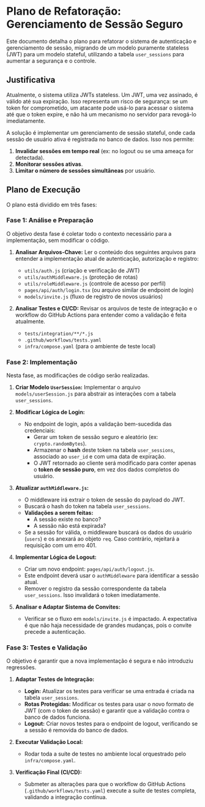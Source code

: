 # Plano de Refatoração: Gerenciamento de Sessão Seguro

Este documento detalha o plano para refatorar o sistema de autenticação e gerenciamento de sessão, migrando de um modelo puramente stateless (JWT) para um modelo stateful, utilizando a tabela `user_sessions` para aumentar a segurança e o controle.

## Justificativa

Atualmente, o sistema utiliza JWTs stateless. Um JWT, uma vez assinado, é válido até sua expiração. Isso representa um risco de segurança: se um token for comprometido, um atacante pode usá-lo para acessar o sistema até que o token expire, e não há um mecanismo no servidor para revogá-lo imediatamente.

A solução é implementar um gerenciamento de sessão stateful, onde cada sessão de usuário ativa é registrada no banco de dados. Isso nos permite:

1.  **Invalidar sessões em tempo real** (ex: no logout ou se uma ameaça for detectada).
2.  **Monitorar sessões ativas**.
3.  **Limitar o número de sessões simultâneas** por usuário.

## Plano de Execução

O plano está dividido em três fases:

### Fase 1: Análise e Preparação

O objetivo desta fase é coletar todo o contexto necessário para a implementação, sem modificar o código.

1.  **Analisar Arquivos-Chave:** Ler o conteúdo dos seguintes arquivos para entender a implementação atual de autenticação, autorização e registro:

    - `utils/auth.js` (criação e verificação de JWT)
    - `utils/authMiddleware.js` (proteção de rotas)
    - `utils/roleMiddleware.js` (controle de acesso por perfil)
    - `pages/api/auth/login.tsx` (ou arquivo similar de endpoint de login)
    - `models/invite.js` (fluxo de registro de novos usuários)

2.  **Analisar Testes e CI/CD:** Revisar os arquivos de teste de integração e o workflow do GitHub Actions para entender como a validação é feita atualmente.
    - `tests/integration/**/*.js`
    - `.github/workflows/tests.yaml`
    - `infra/compose.yaml` (para o ambiente de teste local)

### Fase 2: Implementação

Nesta fase, as modificações de código serão realizadas.

1.  **Criar Modelo `UserSession`:** Implementar o arquivo `models/userSession.js` para abstrair as interações com a tabela `user_sessions`.

2.  **Modificar Lógica de Login:**

    - No endpoint de login, após a validação bem-sucedida das credenciais:
      - Gerar um token de sessão seguro e aleatório (ex: `crypto.randomBytes`).
      - Armazenar o **hash** deste token na tabela `user_sessions`, associado ao `user_id` e com uma data de expiração.
      - O JWT retornado ao cliente será modificado para conter apenas o **token de sessão puro**, em vez dos dados completos do usuário.

3.  **Atualizar `authMiddleware.js`:**

    - O middleware irá extrair o token de sessão do payload do JWT.
    - Buscará o hash do token na tabela `user_sessions`.
    - **Validações a serem feitas:**
      - A sessão existe no banco?
      - A sessão não está expirada?
    - Se a sessão for válida, o middleware buscará os dados do usuário (`users`) e os anexará ao objeto `req`. Caso contrário, rejeitará a requisição com um erro 401.

4.  **Implementar Lógica de Logout:**

    - Criar um novo endpoint: `pages/api/auth/logout.js`.
    - Este endpoint deverá usar o `authMiddleware` para identificar a sessão atual.
    - Remover o registro da sessão correspondente da tabela `user_sessions`. Isso invalidará o token imediatamente.

5.  **Analisar e Adaptar Sistema de Convites:**
    - Verificar se o fluxo em `models/invite.js` é impactado. A expectativa é que não haja necessidade de grandes mudanças, pois o convite precede a autenticação.

### Fase 3: Testes e Validação

O objetivo é garantir que a nova implementação é segura e não introduziu regressões.

1.  **Adaptar Testes de Integração:**

    - **Login:** Atualizar os testes para verificar se uma entrada é criada na tabela `user_sessions`.
    - **Rotas Protegidas:** Modificar os testes para usar o novo formato de JWT (com o token de sessão) e garantir que a validação contra o banco de dados funciona.
    - **Logout:** Criar novos testes para o endpoint de logout, verificando se a sessão é removida do banco de dados.

2.  **Executar Validação Local:**

    - Rodar toda a suíte de testes no ambiente local orquestrado pelo `infra/compose.yaml`.

3.  **Verificação Final (CI/CD):**
    - Submeter as alterações para que o workflow do GitHub Actions (`.github/workflows/tests.yaml`) execute a suíte de testes completa, validando a integração contínua.

